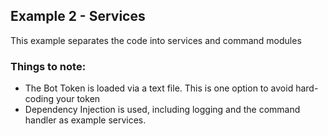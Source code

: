 ## Example 2 - Services

This example separates the code into services and command modules 
### Things to note:
- The Bot Token is loaded via a text file. This is one option to avoid hard-coding your token
- Dependency Injection is used, including logging and the command handler as example services.
